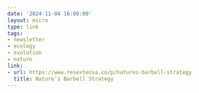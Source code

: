 ```yaml
---
date: '2024-11-04 16:00:00'
layout: micro
type: link
tags:
- newsletter
- ecology
- evolution
- nature
link:
- url: https://www.resextensa.co/p/natures-barbell-strategy
  title: Nature's Barbell Strategy
---
```


